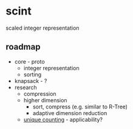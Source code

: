 # scint
scaled integer representation

## roadmap

* core - proto
  * integer representation
  * sorting
* knapsack - ?
* research
  * compression
  * higher dimension
    * sort, compress (e.g. similar to R-Tree)
    * adaptive dimension reduction
  * [unique counting](https://en.wikipedia.org/wiki/Count-distinct_problem) - applicability?
